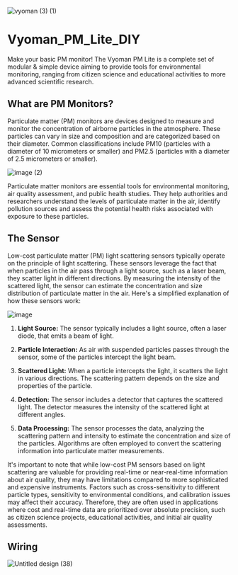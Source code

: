 
![vyoman (3) (1)](https://github.com/prasannaad/Vyoman_PM_Lite_DIY/assets/70738433/8631e6c6-3bfb-465c-90d9-40828e3c05e3)

# Vyoman_PM_Lite_DIY
Make your basic PM monitor!
The Vyoman PM Lite is a complete set of modular & simple device aiming to provide tools for environmental monitoring, ranging from citizen science and educational activities to more advanced scientific research. 



## What are PM Monitors?

Particulate matter (PM) monitors are devices designed to measure and monitor the concentration of airborne particles in the atmosphere. 
These particles can vary in size and composition and are categorized based on their diameter. Common classifications include PM10 (particles with a diameter of 10 micrometers or smaller) 
and PM2.5 (particles with a diameter of 2.5 micrometers or smaller).

![image (2)](https://github.com/prasannaad/Vyoman_PM_Lite_DIY/assets/70738433/f1f2d705-7150-41c8-afda-1cbfde1ecbfa)


Particulate matter monitors are essential tools for environmental monitoring, air quality assessment, and public health studies. They help authorities and researchers understand the levels of 
particulate matter in the air, identify pollution sources and assess the potential health risks associated with exposure to these particles.

## The Sensor

Low-cost particulate matter (PM) light scattering sensors typically operate on the principle of light scattering. These sensors leverage the fact that when particles in the air pass through a light source, such as a laser beam, they scatter light in different directions. By measuring the intensity of the scattered light, the sensor can estimate the concentration and size distribution of particulate matter in the air. Here's a simplified explanation of how these sensors work:

![image](https://github.com/prasannaad/Vyoman_PM_Lite_DIY/assets/70738433/3042ad79-be44-4acc-84f2-7dee6aed518d)

1. **Light Source:** The sensor typically includes a light source, often a laser diode, that emits a beam of light.

2. **Particle Interaction:** As air with suspended particles passes through the sensor, some of the particles intercept the light beam.

3. **Scattered Light:** When a particle intercepts the light, it scatters the light in various directions. The scattering pattern depends on the size and properties of the particle.

4. **Detection:** The sensor includes a detector that captures the scattered light. The detector measures the intensity of the scattered light at different angles.

5. **Data Processing:** The sensor processes the data, analyzing the scattering pattern and intensity to estimate the concentration and size of the particles. Algorithms are often employed to convert the scattering information into particulate matter measurements.

It's important to note that while low-cost PM sensors based on light scattering are valuable for providing real-time or near-real-time information about air quality, they may have limitations compared to more sophisticated and expensive instruments. Factors such as cross-sensitivity to different particle types, sensitivity to environmental conditions, and calibration issues may affect their accuracy. Therefore, they are often used in applications where cost and real-time data are prioritized over absolute precision, such as citizen science projects, educational activities, and initial air quality assessments.

## Wiring
![Untitled design (38)](https://github.com/prasannaad/Vyoman_PM_Lite_DIY/assets/70738433/59766218-3306-4934-b6f1-47b5434deff9)

